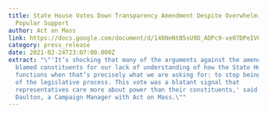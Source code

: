 ```yaml
---
title: State House Votes Down Transparency Amendment Despite Overwhelming
  Popular Support
author: Act on Mass
link: https://docs.google.com/document/d/148NeNtB5sU9D_ADPc9-ve07DPeIV8xONB0L0CxPdgIc/edit
category: press_release
date: 2021-02-24T23:07:00.000Z
extract: "\"'It’s shocking that many of the arguments against the amendment
  blamed constituents for our lack of understanding of how the State House
  functions when that’s precisely what we are asking for: to stop being shut out
  of the legislative process. This vote was a blatant signal that
  representatives care more about power than their constituents,' said Ryan
  Daulton, a Campaign Manager with Act on Mass.\""
---
```

